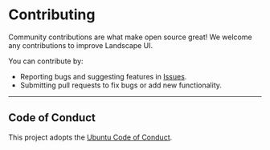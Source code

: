 # Contributing

Community contributions are what make open source great! We welcome any contributions to improve Landscape UI.

You can contribute by:

* Reporting bugs and suggesting features in [Issues](https://github.com/canonical/landscape-ui/issues).
* Submitting pull requests to fix bugs or add new functionality.

---

## Code of Conduct

This project adopts the [Ubuntu Code of Conduct](https://ubuntu.com/community/code-of-conduct).